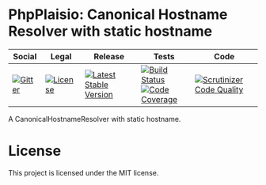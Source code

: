 # PhpPlaisio: Canonical Hostname Resolver with static hostname

<table>
<thead>
<tr>
<th>Social</th>
<th>Legal</th>
<th>Release</th>
<th>Tests</th>
<th>Code</th>
</tr>
</thead>
<tbody>
<tr>
<td>
<a href="https://gitter.im/PhpPlaisio/PhpPlaisio"><img src="https://badges.gitter.im/PhpPlaisio/PhpPlaisio.svg" alt="Gitter"/></a>
</td>
<td>
<a href="https://packagist.org/packages/plaisio/canonical-hostname-resolver-static"><img src="https://poser.pugx.org/plaisio/canonical-hostname-resolver-static/license" alt="License"/></a>
</td>
<td>
<a href="https://packagist.org/packages/plaisio/canonical-hostname-resolver-static"><img src="https://poser.pugx.org/plaisio/canonical-hostname-resolver-static/v/stable" alt="Latest Stable Version"/></a>
</td>
<td>
<a href="https://github.com/PhpPlaisio/canonical-hostname-resolver-static/actions/workflows/unit.yml"><img src="https://github.com/PhpPlaisio/canonical-hostname-resolver-static/actions/workflows/unit.yml/badge.svg" alt="Build Status"/></a><br/>
<a href="https://codecov.io/gh/PhpPlaisio/canonical-hostname-resolver-static"><img src="https://codecov.io/gh/PhpPlaisio/canonical-hostname-resolver-static/branch/master/graph/badge.svg" alt="Code Coverage"/></a>
</td>
<td>
<a href="https://scrutinizer-ci.com/g/PhpPlaisio/canonical-hostname-resolver-static/?branch=master"><img src="https://scrutinizer-ci.com/g/PhpPlaisio/canonical-hostname-resolver-static/badges/quality-score.png?b=master" alt="Scrutinizer Code Quality"/></a>
</td>
</tr>
</tbody>
</table>

A CanonicalHostnameResolver with static hostname.

#  License

This project is licensed under the MIT license.
